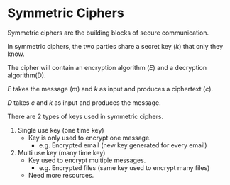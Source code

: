 # Symmetric Ciphers

Symmetric ciphers are the building blocks of secure communication.

In symmetric ciphers, the two parties share a secret key (_k_) that only they know.

The cipher will contain an encryption algorithm (_E_) and a decryption algorithm(D).

_E_ takes the message (_m_) and _k_ as input and produces a ciphertext (_c_).

_D_ takes _c_ and _k_ as input and produces the message.

There are 2 types of keys used in symmetric ciphers.
1. Single use key (one time key)
    - Key is only used to encrypt one message.
        - e.g. Encrypted email (new key generated for every email)
2. Multi use key (many time key)
    - Key used to encrypt multiple messages.
        - e.g. Encrypted files (same key used to encrypt many files)
    - Need more resources. 